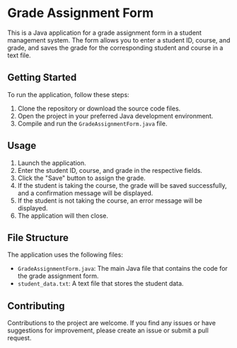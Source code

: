 # Grade Assignment Form

This is a Java application for a grade assignment form in a student management system. The form allows you to enter a student ID, course, and grade, and saves the grade for the corresponding student and course in a text file.

## Getting Started

To run the application, follow these steps:

1. Clone the repository or download the source code files.
2. Open the project in your preferred Java development environment.
3. Compile and run the `GradeAssignmentForm.java` file.

## Usage

1. Launch the application.
2. Enter the student ID, course, and grade in the respective fields.
3. Click the "Save" button to assign the grade.
4. If the student is taking the course, the grade will be saved successfully, and a confirmation message will be displayed.
5. If the student is not taking the course, an error message will be displayed.
6. The application will then close.

## File Structure

The application uses the following files:

- `GradeAssignmentForm.java`: The main Java file that contains the code for the grade assignment form.
- `student_data.txt`: A text file that stores the student data.

## Contributing

Contributions to the project are welcome. If you find any issues or have suggestions for improvement, please create an issue or submit a pull request.
